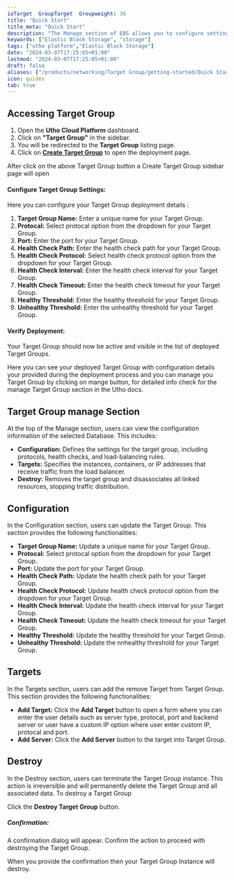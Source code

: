 ```yaml
---
ioTarget  GroupTarget  Groupweight: 30
title: "Quick Start"
title_meta: "Quick Start"
description: "The Manage section of EBS allows you to configure settings, resize volumes, attach or detach them from instances, and destroy volumes when no longer needed."
keywords: ["Elastic Block Storage", "storage"]
tags: ["utho platform","Elastic Block Storage"]
date: "2024-03-07T17:25:05+01:00"
lastmod: "2024-03-07T17:25:05+01:00"
draft: false 
aliases: ["/products/networking/Target Group/getting-started/Quick Start"]
icon: guides
tab: true
---
```

## **Accessing Target  Group**

1. Open the **Utho Cloud Platform** dashboard.
2. Click on **"Target  Group"** in the sidebar.
3. You will be redirected to the **Target Group** listing page.
4. Click on **[Create Target Group](https://console.utho.com/targetgroups)** to open the deployment page.

After click on the above Target Group button a Create Target Group sidebar page will open

#### Configure Target Group Settings:

Here you can configure your Target Group deployment details :

1. **Target Group Name:** Enter a unique name for your Target Group.
2. **Protocal:** Select protocal option from the dropdown for your Target Group.
3. **Port:** Enter the port for your Target Group.
4. **Health Check Path:** Enter the health check path for your Target Group.
5. **Health Check Protocol:** Select health check protocol option from the dropdown for your Target Group.
6. **Health Check Interval:** Enter the health check interval for your Target Group.
7. **Health Check Timeout:** Enter the health check timeout for your Target Group.
8. **Healthy Threshold:** Enter the healthy threshold for your Target Group.
9. **Unhealthy Threshold:** Enter the unhealthy threshold for your Target Group.

#### Verify Deployment:

Your Target Group should now be active and visible in the list of deployed Target Groups.

Here you can see your deployed Target Group with configuration details your provided during the deployment process and you can manage you Target Group by clicking on mange button, for detailed info check for the manage Target Group section in the Utho docs.

## Target Group manage  Section

At the top of the Manage section, users can view the configuration information of the selected Database. This includes:

* **Configuration:** Defines the settings for the target group, including protocols, health checks, and load-balancing rules.
* **Targets:** Specifies the instances, containers, or IP addresses that receive traffic from the load balancer.
* **Destroy:** Removes the target group and disassociates all linked resources, stopping traffic distribution.

## Configuration

In the Configuration section, users can update the Target Group. This section provides the following functionalities:

* **Target Group Name:** Update a unique name for your Target Group.
* **Protocal:** Select protocal option from the dropdown for your Target Group.
* **Port:** Update the port for your Target Group.
* **Health Check Path:** Update the health check path for your Target Group.
* **Health Check Protocol:** Update health check protocol option from the dropdown for your Target Group.
* **Health Check Interval:** Update the health check interval for your Target Group.
* **Health Check Timeout:** Update the health check timeout for your Target Group.
* **Healthy Threshold:** Update the healthy threshold for your Target Group.
* **Unhealthy Threshold:** Update the nnhealthy threshold for your Target Group.

## Targets

In the Targets section, users can add the remove Target from Target Group. This section provides the following functionalities:

* **Add Target:** Click the **Add Target** button to open a form where you can enter the user details such as server type, protocal, port and backend server or user have a custom IP option where user enter custom IP, protocal and port.
* **Add Server:** Click the **Add Server** button to the target into Target Group.

## Destroy

In the Destroy section, users can terminate the Target Group instance. This action is irreversible and will permanently delete the Target Group and all associated data. To destroy a Target Group

Click the **Destroy Target Group** button.

##### **Confirmation:**

A confirmation dialog will appear. Confirm the action to proceed with destroying the Target Group.

When you provide the confirmation then your Target Group Instance will destroy.
